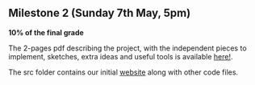 ## Milestone 2 (Sunday 7th May, 5pm)

**10% of the final grade**

The 2-pages pdf describing the project, with the independent pieces to implement, sketches, extra ideas and useful tools is available [here!](./Milestone2.pdf).

The src folder contains our initial [website](https://com-480-data-visualization.github.io/project-2023-data-divas/Milestone2/src/) along with other code files.
